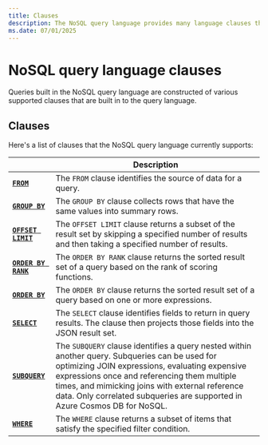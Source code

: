 ```yaml
---
title: Clauses
description: The NoSQL query language provides many language clauses that can be used to build complex query language expressions.
ms.date: 07/01/2025
---
```


# NoSQL query language clauses

Queries built in the NoSQL query language are constructed of various supported clauses that are built in to the query language.

## Clauses

Here's a list of clauses that the NoSQL query language currently supports:

| | Description |
| --- | --- |
| **[`FROM`](from.md)** | The `FROM` clause identifies the source of data for a query. |
| **[`GROUP BY`](group-by.md)** | The `GROUP BY` clause collects rows that have the same values into summary rows. |
| **[`OFFSET LIMIT`](offset-limit.md)** | The `OFFSET LIMIT` clause returns a subset of the result set by skipping a specified number of results and then taking a specified number of results. |
| **[`ORDER BY RANK`](order-by-rank.md)** | The `ORDER BY RANK` clause returns the sorted result set of a query based on the rank of scoring functions. |
| **[`ORDER BY`](order-by.md)** | The `ORDER BY` clause returns the sorted result set of a query based on one or more expressions. |
| **[`SELECT`](select.md)** | The `SELECT` clause identifies fields to return in query results. The clause then projects those fields into the JSON result set. |
| **[`SUBQUERY`](subquery.md)** | The `SUBQUERY` clause identifies a query nested within another query. Subqueries can be used for optimizing JOIN expressions, evaluating expensive expressions once and referencing them multiple times, and mimicking joins with external reference data. Only correlated subqueries are supported in Azure Cosmos DB for NoSQL. |
| **[`WHERE`](where.md)** | The `WHERE` clause returns a subset of items that satisfy the specified filter condition. |
